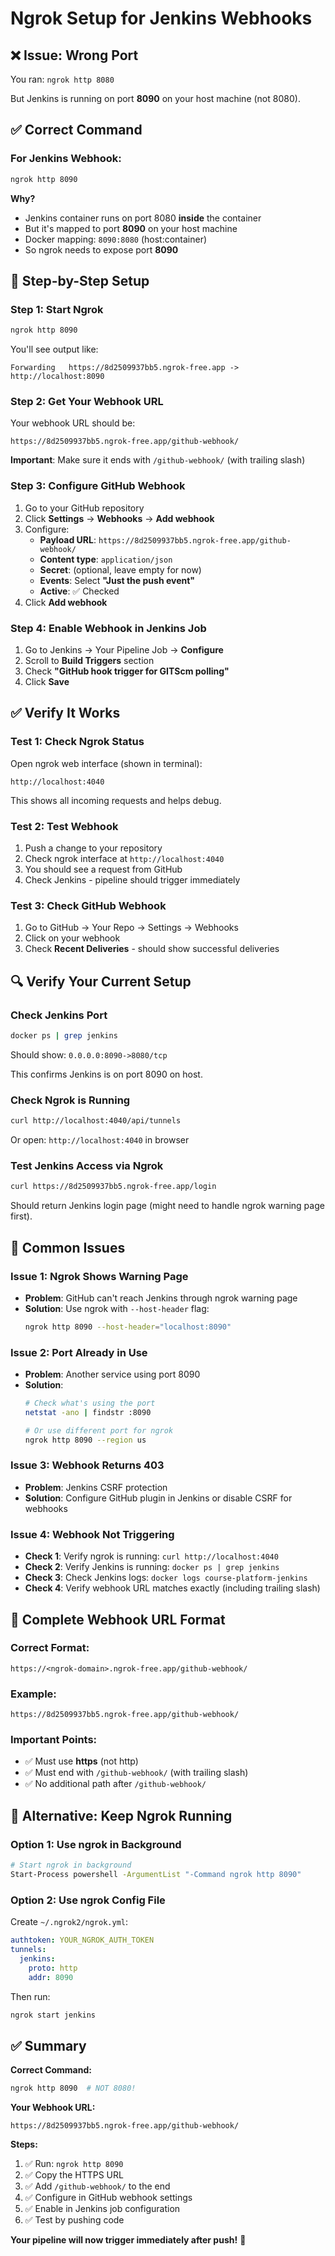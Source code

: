 # Ngrok Setup for Jenkins Webhooks

## ❌ Issue: Wrong Port

You ran: `ngrok http 8080`

But Jenkins is running on port **8090** on your host machine (not 8080).

## ✅ Correct Command

### For Jenkins Webhook:
```bash
ngrok http 8090
```

**Why?**
- Jenkins container runs on port 8080 **inside** the container
- But it's mapped to port **8090** on your host machine
- Docker mapping: `8090:8080` (host:container)
- So ngrok needs to expose port **8090**

## 🔧 Step-by-Step Setup

### Step 1: Start Ngrok
```bash
ngrok http 8090
```

You'll see output like:
```
Forwarding   https://8d2509937bb5.ngrok-free.app -> http://localhost:8090
```

### Step 2: Get Your Webhook URL
Your webhook URL should be:
```
https://8d2509937bb5.ngrok-free.app/github-webhook/
```

**Important**: Make sure it ends with `/github-webhook/` (with trailing slash)

### Step 3: Configure GitHub Webhook

1. Go to your GitHub repository
2. Click **Settings** → **Webhooks** → **Add webhook**
3. Configure:
   - **Payload URL**: `https://8d2509937bb5.ngrok-free.app/github-webhook/`
   - **Content type**: `application/json`
   - **Secret**: (optional, leave empty for now)
   - **Events**: Select **"Just the push event"**
   - **Active**: ✅ Checked
4. Click **Add webhook**

### Step 4: Enable Webhook in Jenkins Job

1. Go to Jenkins → Your Pipeline Job → **Configure**
2. Scroll to **Build Triggers** section
3. Check **"GitHub hook trigger for GITScm polling"**
4. Click **Save**

## ✅ Verify It Works

### Test 1: Check Ngrok Status
Open ngrok web interface (shown in terminal):
```
http://localhost:4040
```

This shows all incoming requests and helps debug.

### Test 2: Test Webhook
1. Push a change to your repository
2. Check ngrok interface at `http://localhost:4040`
3. You should see a request from GitHub
4. Check Jenkins - pipeline should trigger immediately

### Test 3: Check GitHub Webhook
1. Go to GitHub → Your Repo → Settings → Webhooks
2. Click on your webhook
3. Check **Recent Deliveries** - should show successful deliveries

## 🔍 Verify Your Current Setup

### Check Jenkins Port
```bash
docker ps | grep jenkins
```

Should show: `0.0.0.0:8090->8080/tcp`

This confirms Jenkins is on port 8090 on host.

### Check Ngrok is Running
```bash
curl http://localhost:4040/api/tunnels
```

Or open: `http://localhost:4040` in browser

### Test Jenkins Access via Ngrok
```bash
curl https://8d2509937bb5.ngrok-free.app/login
```

Should return Jenkins login page (might need to handle ngrok warning page first).

## 🚨 Common Issues

### Issue 1: Ngrok Shows Warning Page
- **Problem**: GitHub can't reach Jenkins through ngrok warning page
- **Solution**: Use ngrok with `--host-header` flag:
  ```bash
  ngrok http 8090 --host-header="localhost:8090"
  ```

### Issue 2: Port Already in Use
- **Problem**: Another service using port 8090
- **Solution**: 
  ```bash
  # Check what's using the port
  netstat -ano | findstr :8090
  
  # Or use different port for ngrok
  ngrok http 8090 --region us
  ```

### Issue 3: Webhook Returns 403
- **Problem**: Jenkins CSRF protection
- **Solution**: Configure GitHub plugin in Jenkins or disable CSRF for webhooks

### Issue 4: Webhook Not Triggering
- **Check 1**: Verify ngrok is running: `curl http://localhost:4040`
- **Check 2**: Verify Jenkins is running: `docker ps | grep jenkins`
- **Check 3**: Check Jenkins logs: `docker logs course-platform-jenkins`
- **Check 4**: Verify webhook URL matches exactly (including trailing slash)

## 📝 Complete Webhook URL Format

### Correct Format:
```
https://<ngrok-domain>.ngrok-free.app/github-webhook/
```

### Example:
```
https://8d2509937bb5.ngrok-free.app/github-webhook/
```

### Important Points:
- ✅ Must use **https** (not http)
- ✅ Must end with `/github-webhook/` (with trailing slash)
- ✅ No additional path after `/github-webhook/`

## 🔄 Alternative: Keep Ngrok Running

### Option 1: Use ngrok in Background
```bash
# Start ngrok in background
Start-Process powershell -ArgumentList "-Command ngrok http 8090"
```

### Option 2: Use ngrok Config File
Create `~/.ngrok2/ngrok.yml`:
```yaml
authtoken: YOUR_NGROK_AUTH_TOKEN
tunnels:
  jenkins:
    proto: http
    addr: 8090
```

Then run:
```bash
ngrok start jenkins
```

## ✅ Summary

**Correct Command:**
```bash
ngrok http 8090  # NOT 8080!
```

**Your Webhook URL:**
```
https://8d2509937bb5.ngrok-free.app/github-webhook/
```

**Steps:**
1. ✅ Run: `ngrok http 8090`
2. ✅ Copy the HTTPS URL
3. ✅ Add `/github-webhook/` to the end
4. ✅ Configure in GitHub webhook settings
5. ✅ Enable in Jenkins job configuration
6. ✅ Test by pushing code

**Your pipeline will now trigger immediately after push!** 🚀

